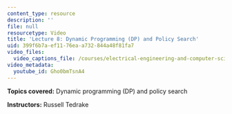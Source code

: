 ```yaml
---
content_type: resource
description: ''
file: null
resourcetype: Video
title: 'Lecture 8: Dynamic Programming (DP) and Policy Search'
uid: 399f6b7a-ef11-76ea-a732-844a48f81fa7
video_files:
  video_captions_file: /courses/electrical-engineering-and-computer-science/6-832-underactuated-robotics-spring-2009/video-lectures/lecture-8-dynamic-programming-dp-and-policy-search/Gho0bmTsnA4.vtt
video_metadata:
  youtube_id: Gho0bmTsnA4
---
```


**Topics covered:** Dynamic programming (DP) and policy search

**Instructors:** Russell Tedrake